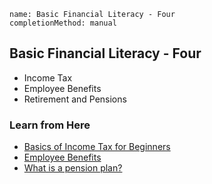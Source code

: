 ```ngMeta
name: Basic Financial Literacy - Four
completionMethod: manual
```

## Basic Financial Literacy - Four
* Income Tax
* Employee Benefits
* Retirement and Pensions

### Learn from Here
* [Basics of Income Tax for Beginners](https://cleartax.in/s/income-tax-basics-for-beginners)
* [Employee Benefits](https://www.peoplekeep.com/blog/small-business-101-the-definition-of-employee-benefits)
* [What is a pension plan?](https://www.thebalance.com/what-is-a-pension-and-how-do-you-get-one-2388766)

